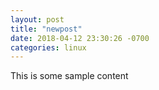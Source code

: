```yaml
---
layout: post
title: "newpost"
date: 2018-04-12 23:30:26 -0700
categories: linux
---
```


This is some sample content

